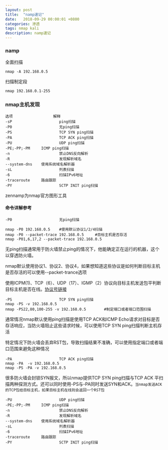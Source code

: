 ```yaml
---
layout: post
title:  "namp速记"
date:   2018-09-29 00:00:01 +0800
categories: 渗透
tags: nmap kali
description: namp速记
---
```

### namp

全面扫描

	nmap -A 192.168.0.5

扫描制定段

	nmap 192.168.0.1-255

### nmap主机发现

	选项					解释
	-sP						ping扫描
	-P0						无ping扫描
	-PS						TCP SYN ping扫描
	-PA						TCP ACK ping扫描
	-PU						UDP ping扫描
	-PE;-PP;-PM		ICMP ping扫描
	-n						禁止DNS反向解析
	-R						发现解析域名
	--system-dns	使用系统域名解析器
	-sL						列表扫描
	-6						扫描IPv6地址
	-traceroute		路由跟踪
	-PY						SCTP INIT ping扫描

zennamp为nmap官方图形工具

#### 命令详解参考

	-P0						无ping扫描

	nmap -P0 192.168.0.5	#使用默认协议1/2/4扫描
	nmap -P0 --packet-trace 192.168.0.5		#目标主机是否存活
	nmap -P01,6,17,2 --packet-trace 192.168.0.5

无ping扫描通常用于防火墙禁止ping的情况下，他能确定正在运行的机器，这个以穿透防火墙。

nmap默认使用协议1、协议2、协议4，如果想知道这些协议是如何判断目标主机是否存活的可以使用--packet-trance选项

使用ICPM(1)、TCP（6）、UDP（17）、IGMP（2）协议向目标主机发送包平判断目标主机是否在线。[协议号链接](https://qfdmx.github.io/%E7%BD%91%E7%BB%9C%E5%9F%BA%E7%A1%80/2018/09/28/IP.html)

	-PS						TCP SYN ping扫描
	nmap -PS -v 192.168.0.5
	nmap -PS22,80,100-255 -v 192.168.0.5		#制定端口或者端口范围扫描

通常情况nmap默认使用ping扫描是使用TCP ACK和ICMP Echo请求对目标是否存活响应，当防火墙阻止这些请求时候，可以使用TCP SYN ping扫描判断主机存活

特定情况下防火墙会丢弃RST包，导致扫描结果不准确，可以使用指定端口或者端口范围来避免这种情况

	-PA						TCP ACK ping扫描
	nmap -PA  -v 192.168.0.5
	nmap -PS -PA -v 192.168.0.5

很多防火墙会封锁SYN报文，所以nmap提供TCP SYN ping扫描与TCP ACK 平扫描两种探测方式。还可以同时使用-PS与-PA同时发送SYN和ACK。`当nmap发送ACK的TCP包给目标主机，如果目标主机在线则会返回一个RST包`

	-PU						UDP ping扫描
	-PE;-PP;-PM		ICMP ping扫描
	-n						禁止DNS反向解析
	-R						发现解析域名
	--system-dns	使用系统域名解析器
	-sL						列表扫描
	-6						扫描IPv6地址
	-traceroute		路由跟踪
	-PY						SCTP INIT ping扫描
